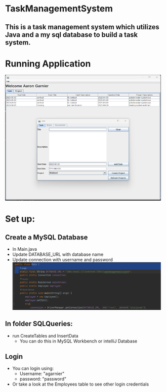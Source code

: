 # TaskManagementSystem
## This is a task management system which utilizes Java and a my sql database to build a task system.
# Running Application
![img.png](img.png)
# Set up:
## Create a MySQL Database
* In Main.java
* Update DATABASE_URL with database name
* Update connection with username and password
![img_1.png](img_1.png)
## In folder SQLQueries:
* run CreateTables and InsertData
    * You can do this in MySQL Workbench or intelliJ Database

## Login
* You can login using:
  * Username: "agarnier"
  * password: "password"
* Or take a look at the Employees table to see other login credentials

